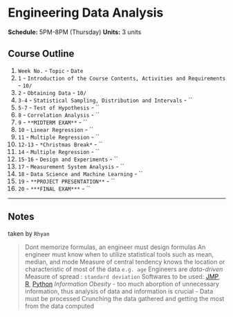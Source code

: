 # Engineering Data Analysis

**Schedule:** 5PM-8PM (Thursday)
**Units:** 3 units

## Course Outline
1. `Week No.` - `Topic` - `Date`
1. `1` - `Introduction of the Course Contents, Activities and Requirements` - `10/`
1. `2` - `Obtaining Data` - `10/`
1. `3-4` - `Statistical Sampling, Distribution and Intervals` - ``
1. `5-7` - `Test of Hypothesis` - ``
1. `8` - `Correlation Analysis` - ``
1. `9` - `**MIDTERM EXAM**` - ``
1. `10` - `Linear Regression` - ``
1. `11` - `Multiple Regression` - ``
1. `12-13` - `*Christmas Break*` - ``
1. `14` - `Multiple Regression` - ``
1. `15-16` - `Design and Experiments` - ``
1. `17` - `Measurement System Analysis` - ``
1. `18` - `Data Science and Machine Learning` - ``
1. `19` - `**PROJECT PRESENTATION**` - ``
1. `20` - `***FINAL EXAM***` - ``

- - - - - - - - - - - - - - - - - - -

## Notes
taken by `Rhyan`

> Dont memorize formulas, an engineer must design formulas
> An engineer must know when to utilize statistical tools such as mean, median, and mode
> Measure of central tendency knows the location or characteristic of most of the data `e.g. age`
> Engineers are *data-driven*
> Measure of spread : `standard deviation`
> Softwares to be used: [JMP](link), [R](link), [Python](link)
> *Information Obesity* -  too much aborption of unnecessary information, thus analysis of data and information is crucial
>                       - Data must be processed
> Crunching the data gathered and getting the most from the data computed
